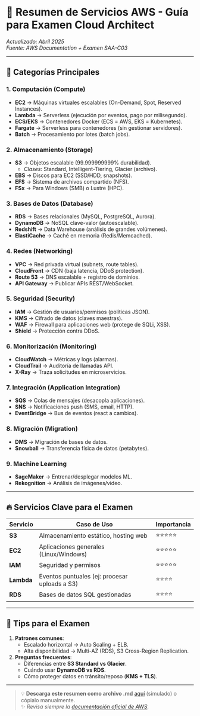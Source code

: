 # 🚀 Resumen de Servicios AWS - Guía para Examen Cloud Architect

*Actualizado: Abril 2025*  
*Fuente: AWS Documentation + Examen SAA-C03*  

---

## 🔹 **Categorías Principales**

### 1. **Computación (Compute)**
- **EC2** → Máquinas virtuales escalables (On-Demand, Spot, Reserved Instances).
- **Lambda** → Serverless (ejecución por eventos, pago por milisegundo).
- **ECS/EKS** → Contenedores Docker (ECS = AWS, EKS = Kubernetes).
- **Fargate** → Serverless para contenedores (sin gestionar servidores).
- **Batch** → Procesamiento por lotes (batch jobs).

### 2. **Almacenamiento (Storage)**
- **S3** → Objetos escalable (99.999999999% durabilidad).
  - *Clases*: Standard, Intelligent-Tiering, Glacier (archivo).
- **EBS** → Discos para EC2 (SSD/HDD, snapshots).
- **EFS** → Sistema de archivos compartido (NFS).
- **FSx** → Para Windows (SMB) o Lustre (HPC).

### 3. **Bases de Datos (Database)**
- **RDS** → Bases relacionales (MySQL, PostgreSQL, Aurora).
- **DynamoDB** → NoSQL clave-valor (autoescalable).
- **Redshift** → Data Warehouse (análisis de grandes volúmenes).
- **ElastiCache** → Caché en memoria (Redis/Memcached).

### 4. **Redes (Networking)**
- **VPC** → Red privada virtual (subnets, route tables).
- **CloudFront** → CDN (baja latencia, DDoS protection).
- **Route 53** → DNS escalable + registro de dominios.
- **API Gateway** → Publicar APIs REST/WebSocket.

### 5. **Seguridad (Security)**
- **IAM** → Gestión de usuarios/permisos (políticas JSON).
- **KMS** → Cifrado de datos (claves maestras).
- **WAF** → Firewall para aplicaciones web (protege de SQLi, XSS).
- **Shield** → Protección contra DDoS.

### 6. **Monitorización (Monitoring)**
- **CloudWatch** → Métricas y logs (alarmas).
- **CloudTrail** → Auditoría de llamadas API.
- **X-Ray** → Traza solicitudes en microservicios.

### 7. **Integración (Application Integration)**
- **SQS** → Colas de mensajes (desacopla aplicaciones).
- **SNS** → Notificaciones push (SMS, email, HTTP).
- **EventBridge** → Bus de eventos (react a cambios).

### 8. **Migración (Migration)**
- **DMS** → Migración de bases de datos.
- **Snowball** → Transferencia física de datos (petabytes).

### 9. **Machine Learning**
- **SageMaker** → Entrenar/desplegar modelos ML.
- **Rekognition** → Análisis de imágenes/video.

---

## 🔥 **Servicios Clave para el Examen**
| Servicio | Caso de Uso | Importancia |
|----------|------------|------------|
| **S3**   | Almacenamiento estático, hosting web | ⭐⭐⭐⭐⭐ |
| **EC2**  | Aplicaciones generales (Linux/Windows) | ⭐⭐⭐⭐⭐ |
| **IAM**  | Seguridad y permisos | ⭐⭐⭐⭐⭐ |
| **Lambda** | Eventos puntuales (ej: procesar uploads a S3) | ⭐⭐⭐⭐ |
| **RDS**  | Bases de datos SQL gestionadas | ⭐⭐⭐⭐ |

---

## 📌 **Tips para el Examen**
1. **Patrones comunes**:  
   - Escalado horizontal → Auto Scaling + ELB.  
   - Alta disponibilidad → Multi-AZ (RDS), S3 Cross-Region Replication.  
2. **Preguntas frecuentes**:  
   - Diferencias entre **S3 Standard vs Glacier**.  
   - Cuándo usar **DynamoDB vs RDS**.  
   - Cómo proteger datos en tránsito/reposo (**KMS + TLS**).  

---

> 💡 **Descarga este resumen como archivo .md** [aquí](#) (simulado) o cópialo manualmente.  
> ✨ *Revisa siempre la [documentación oficial de AWS](https://aws.amazon.com/es/documentation/).*
